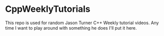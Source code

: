 # CppWeeklyTutorials

This repo is used for random Jason Turner C++ Weekly tutorial videos. Any time I want to play around with something he does I'll put it here.
